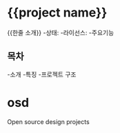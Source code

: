 # {{project name}}
{{한줄 소개}}
-상태: 
-라이선스:
-주요기능
## 목차
-소개
-특징
-프로젝트 구조

# osd
Open source design projects
